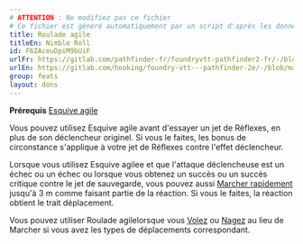 ```yaml
---
# ATTENTION : Ne modifiez pas ce fichier
# Ce fichier est généré automatiquement par un script d'après les données du module Foundry VTT officiel et de sa traduction
title: Roulade agile
titleEn: Nimble Roll
id: F6ZAceuDpiM9bUiF
urlFr: https://gitlab.com/pathfinder-fr/foundryvtt-pathfinder2-fr/-/blob/master/data/feats/F6ZAceuDpiM9bUiF.htm
urlEn: https://gitlab.com/hooking/foundry-vtt---pathfinder-2e/-/blob/master/packs/data/feats.db/nimble-roll.json
group: feats
layout: dons
---
```

**Prérequis** [Esquive agile](esquive-agile.md)

Vous pouvez utilisez Esquive agile avant d'essayer un jet de Réflexes, en plus de son déclencheur originel. Si vous le faites, les bonus de circonstance s'applique à votre jet de Réflexes contre l'effet déclencheur.

Lorsque vous utilisez Esquive agilee et que l'attaque déclencheuse est un échec ou un échec ou lorsque vous obtenez un succès ou un succès critique contre le jet de sauvegarde, vous pouvez aussi [Marcher rapidement](../actions/marcher-rapidement.md) jusqu'à 3 m comme faisant partie de la réaction. Si vous le faites, la réaction obtient le trait déplacement.

Vous pouvez utiliser Roulade agilelorsque vous [Volez](../actions/voler.md) ou [Nagez](../actions/nager.md) au lieu de Marcher si vous avez les types de déplacements correspondant.


